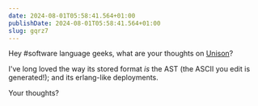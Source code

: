 ```yaml
---
date: 2024-08-01T05:58:41.564+01:00
publishDate: 2024-08-01T05:58:41.564+01:00
slug: gqrz7
---
```


Hey #software language geeks, what are your thoughts on [Unison](https://www.unison-lang.org/)?

I've long loved the way its stored format *is* the AST (the ASCII you edit is generated!); and its erlang-like deployments.

Your thoughts?

